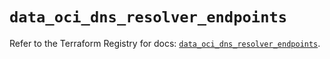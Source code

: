 # `data_oci_dns_resolver_endpoints`

Refer to the Terraform Registry for docs: [`data_oci_dns_resolver_endpoints`](https://registry.terraform.io/providers/oracle/oci/7.19.0/docs/data-sources/dns_resolver_endpoints).
